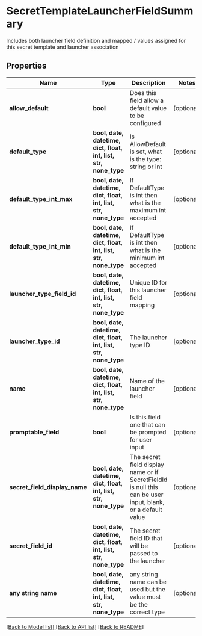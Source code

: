 # SecretTemplateLauncherFieldSummary

Includes both launcher field definition and mapped / values assigned for this secret template and launcher association

## Properties
Name | Type | Description | Notes
------------ | ------------- | ------------- | -------------
**allow_default** | **bool** | Does this field allow a default value to be configured | [optional] 
**default_type** | **bool, date, datetime, dict, float, int, list, str, none_type** | Is AllowDefault is set, what is the type:  string or int | [optional] 
**default_type_int_max** | **bool, date, datetime, dict, float, int, list, str, none_type** | If DefaultType is int then what is the maximum int accepted | [optional] 
**default_type_int_min** | **bool, date, datetime, dict, float, int, list, str, none_type** | If DefaultType is int then what is the minimum int accepted | [optional] 
**launcher_type_field_id** | **bool, date, datetime, dict, float, int, list, str, none_type** | Unique ID for this launcher field mapping | [optional] 
**launcher_type_id** | **bool, date, datetime, dict, float, int, list, str, none_type** | The launcher type ID | [optional] 
**name** | **bool, date, datetime, dict, float, int, list, str, none_type** | Name of the launcher field | [optional] 
**promptable_field** | **bool** | Is this field one that can be prompted for user input | [optional] 
**secret_field_display_name** | **bool, date, datetime, dict, float, int, list, str, none_type** | The secret field display name or if SecretFieldId is null this can be user input, blank, or a default value | [optional] 
**secret_field_id** | **bool, date, datetime, dict, float, int, list, str, none_type** | The secret field ID that will be passed to the launcher | [optional] 
**any string name** | **bool, date, datetime, dict, float, int, list, str, none_type** | any string name can be used but the value must be the correct type | [optional]

[[Back to Model list]](../README.md#documentation-for-models) [[Back to API list]](../README.md#documentation-for-api-endpoints) [[Back to README]](../README.md)


